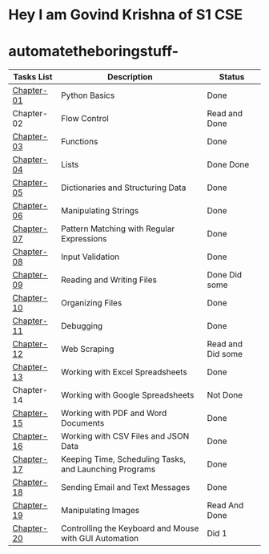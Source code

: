 
# Hey I am Govind Krishna of S1 CSE
# automatetheboringstuff-


|  Tasks List  |               Description                               |         Status         |
| -------------| --------------------------------------------------------| ---------------------- | 
| [Chapter-01](https://github.com/govindkrishna03/automatetheboringstuff-/tree/main/Chapter-0)   |   Python Basics                                         |    Done       |
| Chapter-02   |   Flow Control                                          |    Read and Done       |
| [Chapter-03](https://github.com/govindkrishna03/automatetheboringstuff-/tree/main/Chapter-03)   |   Functions                                             |    Done       |
| [Chapter-04](https://github.com/govindkrishna03/automatetheboringstuff-/tree/main/Chapter-04)   |   Lists                                                 |    Done Done       |
| [Chapter-05](https://github.com/govindkrishna03/automatetheboringstuff-/tree/main/Chapter-05)   |   Dictionaries and Structuring Data                     |    Done      |
| [Chapter-06](https://github.com/govindkrishna03/automatetheboringstuff-/tree/main/Chapter-06)   |   Manipulating Strings                                  |    Done      |
| [Chapter-07](https://github.com/govindkrishna03/automatetheboringstuff-/tree/main/Chapter-07)   |   Pattern Matching with Regular Expressions             |    Done      |
| [Chapter-08](https://github.com/govindkrishna03/automatetheboringstuff-/tree/main/Chapter-08)   |   Input Validation                                      |    Done      |
| [Chapter-09](https://github.com/govindkrishna03/automatetheboringstuff-/tree/main/Chapter-09)   |   Reading and Writing Files                             |    Done Did some   |
| [Chapter-10](https://github.com/govindkrishna03/automatetheboringstuff-/tree/main/Chapter-10)   |   Organizing Files                                      |    Done      |
| [Chapter-11](https://github.com/govindkrishna03/automatetheboringstuff-/tree/main/Chapter-11)   |   Debugging                                             |    Done        |
| [Chapter-12](https://github.com/govindkrishna03/automatetheboringstuff-/tree/main/Chapter-12)   |   Web Scraping                                          |    Read and Did some                |
| [Chapter-13](https://github.com/govindkrishna03/automatetheboringstuff-/tree/main/Chapter-13)   |   Working with Excel Spreadsheets                       |    Done       |
| Chapter-14   |   Working with Google Spreadsheets                      | Not Done               |
| [Chapter-15](https://github.com/govindkrishna03/automatetheboringstuff-/tree/main/Chapter-15)   |   Working with PDF and Word Documents                   |    Done      | 
| [Chapter-16](https://github.com/govindkrishna03/automatetheboringstuff-/tree/main/Chapter-16)   |   Working with CSV Files and JSON Data                  |   Done      |
| [Chapter-17](https://github.com/govindkrishna03/automatetheboringstuff-/tree/main/Chapter-17)   |   Keeping Time, Scheduling Tasks, and Launching Programs|       Done             |
| [Chapter-18](https://github.com/govindkrishna03/automatetheboringstuff-/tree/main/Chapter-18)   |   Sending Email and Text Messages                       |        Done             |
| [Chapter-19](https://github.com/govindkrishna03/automatetheboringstuff-/tree/main/Chapter-19)   |   Manipulating Images                                   |    Read  And Done      |          
| [Chapter-20](https://github.com/govindkrishna03/automatetheboringstuff-/tree/main/Chapter-20)  |   Controlling the Keyboard and Mouse with GUI Automation|    Did 1               |


